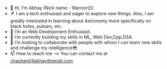 - 👋 Hi, I’m Abhay (Nick name - Warrior😉)
- 🪶 I am a tech enthusiast and eager to explore new things. Also, I am greatly interested in learning about Astronomy more specifically on black holes, pulsars, etc. 
- 👀 I’m an Web Development Enthusiast.
- 🌱 I’m currently building my skills in ML, Web Dev,Cpp,DSA.
- 💞️ I’m looking to collaborate with people with whom I can learn new skills and challenge my intelligence😎.
- 📫 How to reach me --> You can contact me at <chauhan04abhay@gmail.com>.

<!---
Abhay04ch/Abhay04ch is a ✨ special ✨ repository because its `README.md` (this file) appears on your GitHub profile.
You can click the Preview link to take a look at your changes.
--->
